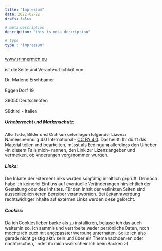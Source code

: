 ```yaml
---
title: "Impressum"
date: 2022-02-22
draft: false

# meta description
description: "this is meta description"

# type
type : "impressum"
---
```


www.erinnermich.eu <br>  
ist die Seite und Verantwortlichkeit von: <br>  
Dr. Marlene Erschbamer <br>  
Eggen Dorf 19 <br>  
39050 Deutschnofen <br>  
Südtirol - Italien

##### Urheberrecht und Markenschutz:
Alle Texte, Bilder und Grafiken unterliegen folgender Lizenz:
Namensnennung 4.0 International - [CC BY 4.0](https://creativecommons.org/licenses/by/4.0/deed.de). Das heißt: Ihr dürft das Material teilen und bearbeiten, müsst als Bedingung allerdings den Urheber -in diesem Falle mich- nennen, den Link zur Lizenz angeben und vermerken, ob Änderungen vorgenommen wurden.


##### Links:
Die Inhalte der externen Links wurden sorgfältig inhaltlich geprüft. Dennoch habe ich keinerlei Einfluss auf eventuelle Veränderungen hinsichtlich der Gestaltung oder des Inhaltes. Für den Inhalt der verlinkten Seiten sind ausschließlich deren Betreiber verantwortlich. Bei Bekanntwerdung rechtswidriger Inhalte auf externen Links werden diese gelöscht.


##### Cookies:
Da ich Cookies lieber backe als zu installieren, belasse ich das auch weiterhin so. Ich sammle und verarbeite weder persönliche Daten, noch möchte ich euch mit angepasster Werbung unterhalten. Sollte ich also gerade nicht geistig aktiv sein und über ein Thema nachdenken oder nachforschen, findet ihr mich wahrscheinlich beim Backen :-) 

